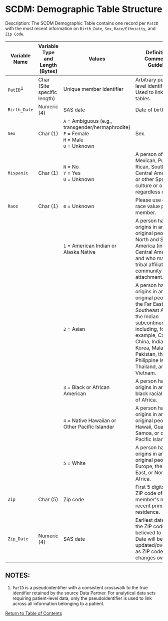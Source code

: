 # SCDM: Demographic Table Structure

Description: The SCDM Demographic Table contains one record per `PatID` with the most recent information on `Birth_Date`, `Sex`, `Race/Ethnicity`, and `Zip Code`.

| Variable Name | Variable Type and Length (Bytes) | Values | Definition / Comments / Guideline | Example |
| --- | --- | --- | --- | --- |
| `PatID`<sup>1</sup> | Char (Site specific length) | Unique member identifier | Arbitrary person-level identifier. Used to link across tables. | `123456789012345` |
| `Birth_Date` | Numeric (4) | SAS date | Date of birth. | `12/5/1971` |
| `Sex` | Char (1) | `A` = Ambiguous (e.g., transgender/hermaphrodite)<br>`F` = Female<br>`M` = Male<br>`U` = Unknown | Sex. | `F` |
| `Hispanic` | Char (1) | `N` = No<br>`Y` = Yes<br> `U` = Unknown | A person of Cuban, Mexican, Puerto Rican, South or Central American, or other Spanish culture or origin, regardless of race. | `N` |
| `Race` | Char (1) | `0` = Unknown | Please use only one race value per member.<br> | `2` |
| | | `1` = American Indian or Alaska Native | A person having origins in any of the original peoples of North and South America (including Central America), and who maintains tribal affiliation or community attachment. | |
| | | `2` = Asian | A person having origins in any of the original peoples of the Far East, Southeast Asia, or the Indian subcontinent including, for example, Cambodia, China, India, Japan, Korea, Malaysia, Pakistan, the Philippine Islands, Thailand, and Vietnam. | |
| | | `3` = Black or African American | A person having origins in any of the black racial groups of Africa. | |
| | | `4` = Native Hawaiian or Other Pacific Islander | A person having origins in any of the original peoples of Hawaii, Guam, Samoa, or other Pacific Islands. | |
| | | `5` = White | A person having origins in any of the original peoples of Europe, the Middle East, or North Africa. | |
| `Zip` | Char (5) | Zip code | First 5 digits of the ZIP code of the member's most recent primary residence. | `04090` |
| `Zip_Date` | Numeric (4) | SAS date | Earliest date that the ZIP code is believed to be valid. Date will be updated/overwritten as ZIP code changes over time. | `12/12/2009` |

## NOTES:

1. `PatID` is a pseudoidentifier with a consistent crosswalk to the true identifier retained by the source Data Partner. For analytical data sets requiring patient-level data, only the pseudoidentifier is used to link across all information belonging to a patient.

[Return to Table of Contents](atoc_scdm.md)

